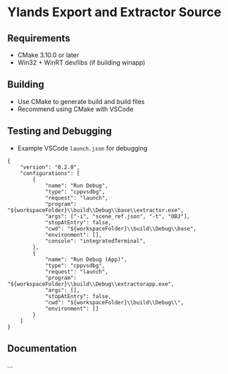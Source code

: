 # Ylands Export and Extractor Source

## Requirements
* CMake 3.10.0 or later
* Win32 + WinRT dev/libs (if building winapp)

## Building
* Use CMake to generate build and build files
* Recommend using CMake with VSCode

## Testing and Debugging
* Example VSCode `launch.json` for debugging
```
{
    "version": "0.2.0",
    "configurations": [
        {
            "name": "Run Debug",
            "type": "cppvsdbg",
            "request": "launch",
            "program": "${workspaceFolder}\\build\\Debug\\base\\extractor.exe",
            "args": ["-i", "scene_ref.json", "-t", "OBJ"],
            "stopAtEntry": false,
            "cwd": "${workspaceFolder}\\build\\Debug\\base",
            "environment": [],
            "console": "integratedTerminal",
        },
        {
            "name": "Run Debug (App)",
            "type": "cppvsdbg",
            "request": "launch",
            "program": "${workspaceFolder}\\build\\Debug\\extractorapp.exe",
            "args": [],
            "stopAtEntry": false,
            "cwd": "${workspaceFolder}\\build\\Debug\\",
            "environment": []
        }
    ]
}
```

## Documentation
...
